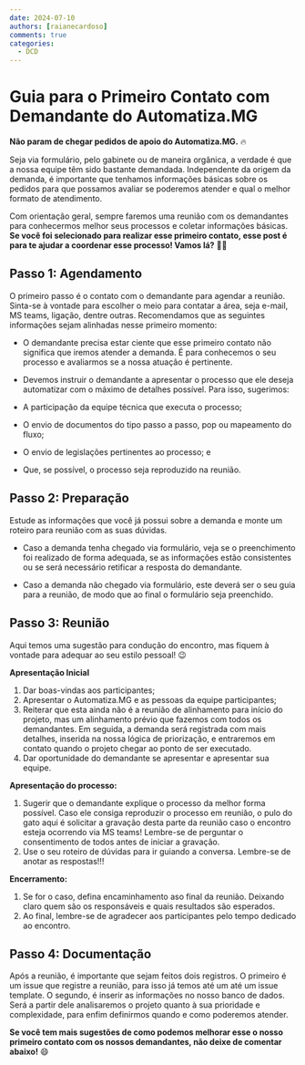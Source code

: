 ```yaml
---
date: 2024-07-10
authors: [raianecardoso]
comments: true
categories:
  - DCD
---
```


# Guia para o Primeiro Contato com Demandante do Automatiza.MG 

**Não param de chegar pedidos de apoio do Automatiza.MG.**
:fire: 

Seja via formulário, pelo gabinete ou de maneira orgânica, a verdade é que a nossa equipe têm sido bastante demandada. Independente da origem da demanda, é importante que tenhamos informações básicas sobre os pedidos para que possamos avaliar se poderemos atender e qual o melhor formato de atendimento. 

Com orientação geral, sempre faremos uma reunião com os demandantes para conhecermos melhor seus processos e coletar informações básicas. **Se você foi selecionado para realizar esse primeiro contato, esse post é para te ajudar a coordenar esse processo! Vamos lá?** :rocket::rocket:

<!-- more -->

## Passo 1: Agendamento

O primeiro passo é o contato com o demandante para agendar a reunião. Sinta-se à vontade para escolher o meio para contatar a área, seja e-mail, MS teams, ligação, dentre outras. Recomendamos que as seguintes informações sejam alinhadas nesse primeiro momento:

- O demandante precisa estar ciente que esse primeiro contato não significa que iremos atender a demanda. É para conhecemos o seu processo e avaliarmos se a nossa atuação é pertinente.

- Devemos instruir o demandante a apresentar o processo que ele deseja automatizar com o máximo de detalhes possível. Para isso, sugerimos:

 - A participação da equipe técnica que executa o processo;
 - O envio de documentos do tipo passo a passo, pop ou mapeamento do fluxo; 
 - O envio de legislações pertinentes ao processo; e 
 - Que, se possível, o processo seja reproduzido na reunião.

## Passo 2: Preparação 

Estude as informações que você já possui sobre a demanda e monte um roteiro para reunião com as suas dúvidas.  

- Caso a demanda tenha chegado via formulário, veja se o preenchimento foi realizado de forma adequada, se as informações estão consistentes ou se será necessário retificar a resposta do demandante.

- Caso a demanda não chegado via formulário, este deverá ser o seu guia para a reunião, de modo que ao final o formulário seja preenchido.

## Passo 3: Reunião 

Aqui temos uma sugestão para condução do encontro, mas fiquem à vontade para adequar ao seu estilo pessoal! :wink:

**Apresentação Inicial** 

1. Dar boas-vindas aos participantes;
2. Apresentar o Automatiza.MG e as pessoas da equipe participantes; 
3. Reiterar que  esta ainda não é a reunião de alinhamento para início do projeto, mas um alinhamento prévio que fazemos com todos os demandantes. Em seguida, a demanda será registrada com mais detalhes, inserida na nossa lógica de priorização, e entraremos em contato quando o projeto chegar ao ponto de ser executado.
4. Dar oportunidade do demandante se apresentar e apresentar sua equipe.  

**Apresentação do processo:**

1. Sugerir que o demandante explique o processo da melhor forma possível. Caso ele consiga reproduzir o processo em reunião, o pulo do gato aqui é solicitar a gravação desta parte da reunião caso o encontro esteja ocorrendo via MS teams! Lembre-se de perguntar o consentimento de todos antes de iniciar a gravação.
2. Use o seu roteiro de dúvidas para ir guiando a conversa. Lembre-se de anotar as respostas!!!  

**Encerramento:**

1. Se for o caso, defina encaminhamento aso final da reunião. Deixando claro quem são os responsáveis e quais resultados são esperados.
2. Ao final, lembre-se de agradecer aos participantes pelo tempo dedicado ao encontro. 

## Passo 4: Documentação 

Após a reunião, é importante que sejam feitos dois registros. O primeiro é um issue que registre a reunião, para isso já temos até um até um issue template. O segundo, é inserir as informações no nosso banco de dados. Será a partir dele analisaremos o projeto quanto à sua prioridade e complexidade, para enfim definirmos quando e como poderemos atender. 


**Se você tem mais sugestões de como podemos melhorar esse o nosso primeiro contato com os nossos demandantes, não deixe de comentar abaixo!** :smile:





